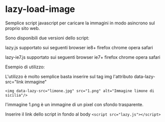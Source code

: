 lazy-load-image
===============
Semplice script javascript per caricare la immagini in modo asincrono sul proprio sito web.

Sono disponibili due versioni dello script:

lazy.js supportato sui seguenti browser ie8+ firefox chrome opera safari

lazy-ie7.js supportato sui seguenti browser ie7+ firefox chrome opera safari

Esempio di utilizzo:

L'utilizzo è molto semplice basta inserire sul tag img l'attributo data-lazy-src="link immagine" 

```<img data-lazy-src="limone.jpg" src="1.png" alt="Immagine limone di sicilia"/>```

l'immagine 1.png è un immagine di un pixel con sfondo trasparente. 

Inserire il link dello script in fondo al body 
```<script src="lazy.js"></script>```
